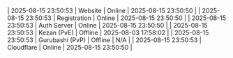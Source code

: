 | 2025-08-15 23:50:53 | Website | Online | 2025-08-15 23:50:50 |
| 2025-08-15 23:50:53 | Registration | Online | 2025-08-15 23:50:50 |
| 2025-08-15 23:50:53 | Auth Server | Online | 2025-08-15 23:50:50 |
| 2025-08-15 23:50:53 | Kezan (PvE) | Offline | 2025-08-03 17:58:02 |
| 2025-08-15 23:50:53 | Gurubashi (PvP) | Offline | N/A |
| 2025-08-15 23:50:53 | Cloudflare | Online | 2025-08-15 23:50:50 |
